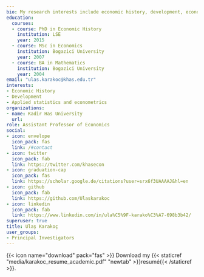 ```yaml
---
bio: My research interests include economic history, development, economic geography of Turkey during the 20th century.
education:
  courses:
  - course: PhD in Economic History
    institution: LSE
    year: 2015
  - course: MSc in Economics
    institution: Bogazici University
    year: 2007
  - course: BA in Mathematics
    institution: Bogazici University
    year: 2004
email: "ulas.karakoc@khas.edu.tr"
interests:
- Economic History
- Development
- Applied statistics and econometrics
organizations:
- name: Kadir Has University
  url: 
role: Assistant Professor of Economics
social:
- icon: envelope
  icon_pack: fas
  link: /#contact
- icon: twitter
  icon_pack: fab
  link: https://twitter.com/khasecon
- icon: graduation-cap
  icon_pack: fas
  link: https://scholar.google.de/citations?user=srx6f3UAAAAJ&hl=en
- icon: github
  icon_pack: fab
  link: https://github.com/Ulaskarakoc
- icon: linkedin
  icon_pack: fab
  link: https://www.linkedin.com/in/ula%C5%9F-karako%C3%A7-698b3b42/
superuser: true
title: Ulaş Karakoç
user_groups:
- Principal Investigators
---
```



{{< icon name="download" pack="fas" >}} Download my {{< staticref "media/karakoc_resume_academic.pdf" "newtab" >}}resumé{{< /staticref >}}.
